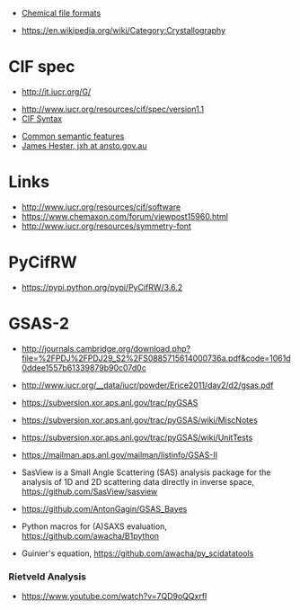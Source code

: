 
* [Chemical file formats](https://en.wikipedia.org/wiki/Chemical_file_format)
+ https://en.wikipedia.org/wiki/Category:Crystallography 

# CIF spec
+ http://it.iucr.org/G/
* http://www.iucr.org/resources/cif/spec/version1.1 
* [CIF Syntax](http://www.iucr.org/resources/cif/spec/version1.1/cifsyntax)
+ [Common semantic features](http://www.iucr.org/resources/cif/spec/version1.1/semantics)
+ [James Hester, jxh at ansto.gov.au](http://millenia.cars.aps.anl.gov/pipermail/xasformat/2011-December/000075.html)

# Links
+ http://www.iucr.org/resources/cif/software
+ https://www.chemaxon.com/forum/viewpost15960.html
+ http://www.iucr.org/resources/symmetry-font

# PyCifRW
+ https://pypi.python.org/pypi/PyCifRW/3.6.2

# GSAS-2
+ http://journals.cambridge.org/download.php?file=%2FPDJ%2FPDJ29_S2%2FS0885715614000736a.pdf&code=1061d0ddee1557b61339879b90c07d0c
+ http://www.iucr.org/__data/iucr/powder/Erice2011/day2/d2/gsas.pdf

+ https://subversion.xor.aps.anl.gov/trac/pyGSAS
+ https://subversion.xor.aps.anl.gov/trac/pyGSAS/wiki/MiscNotes
+ https://subversion.xor.aps.anl.gov/trac/pyGSAS/wiki/UnitTests
+ https://mailman.aps.anl.gov/mailman/listinfo/GSAS-II

+ SasView is a Small Angle Scattering (SAS) analysis package for the analysis of 1D and 2D scattering data directly in inverse space, https://github.com/SasView/sasview
+ https://github.com/AntonGagin/GSAS_Bayes
+ Python macros for (A)SAXS evaluation, https://github.com/awacha/B1python
+ Guinier's equation, https://github.com/awacha/py_scidatatools

### Rietveld Analysis
+ https://www.youtube.com/watch?v=7QD9oQQxrfI


